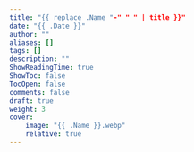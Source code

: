 ```yaml
---
title: "{{ replace .Name "-" " " | title }}"
date: "{{ .Date }}"
author: ""
aliases: []
tags: []
description: ""
ShowReadingTime: true
ShowToc: false
TocOpen: false
comments: false
draft: true
weight: 3
cover:
    image: "{{ .Name }}.webp"
    relative: true
---
```

